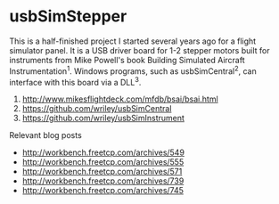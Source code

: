 usbSimStepper
=============

This is a half-finished project I started several years ago for a flight simulator panel. It is a USB driver board for 1-2 stepper motors built for instruments from Mike Powell's book Building Simulated Aircraft Instrumentation<sup>1</sup>. Windows programs, such as usbSimCentral<sup>2</sup>, can interface with this board via a DLL<sup>3</sup>.

1. http://www.mikesflightdeck.com/mfdb/bsai/bsai.html
2. https://github.com/wriley/usbSimCentral
3. https://github.com/wriley/usbSimInstrument


Relevant blog posts
* http://workbench.freetcp.com/archives/549
* http://workbench.freetcp.com/archives/555
* http://workbench.freetcp.com/archives/571
* http://workbench.freetcp.com/archives/739
* http://workbench.freetcp.com/archives/745
